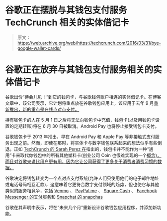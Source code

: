 # 谷歌正在摆脱与其钱包支付服务 TechCrunch 相关的实体借记卡

> 原文：<https://web.archive.org/web/https://techcrunch.com/2016/03/31/bye-google-wallet-cards/>

# 谷歌正在放弃与其钱包支付服务相关的实体借记卡

谷歌出价“待会儿见！”到它的钱包卡，与谷歌钱包账户相连的实体借记卡。在博客文章中，该公司表示，它计划将重点放在谷歌钱包应用上，该应用于去年 9 月[重新推出，新的重点是在线点对点支付。](https://web.archive.org/web/20230128104812/https://techcrunch.com/2015/09/21/google-wallet-for-ios-becomes-a-peer-to-peer-payments-app/)

持有钱包卡的人在 5 月 1 日之后将无法向钱包卡中充值，钱包卡(以及用钱包卡设置的定期转账)将在 6 月 30 日被取消。Android Pay 也将停止接受钱包卡支付。

谷歌钱包卡于 2013 年推出，早在 Android Pay 和 Apple Pay 等非接触式支付服务出现之前。然而，即使在那时，将实体卡与数字钱包联系起来的想法似乎有些倒退。正如 [TechCrunch 的 Sarah Perez 在](https://web.archive.org/web/20230128104812/https://techcrunch.com/2013/12/03/google-wallet-cards-arriving-now-but-consumer-benefits-remain-unclear/)指出的，钱包卡并不能作为一种“通用”卡来取代你钱包中的所有其他塑料卡(创业公司 Coin 也很难实现的一个[概念)，而且对谷歌来说比用户更有用，因为它让公司获得了更多关于消费者消费习惯的数据。](https://web.archive.org/web/20230128104812/https://techcrunch.com/2015/08/26/coin-unveils-the-next-generation-of-its-all-in-one-credit-card/)

谷歌决定将钱包转变为一个点对点支付系统(允许人们只使用他们的电子邮件地址或电话号码相互汇款)，这意味着它更符合数字支付领域的趋势，但也使它与其他类似的服务相竞争，包括 [Venmo](https://web.archive.org/web/20230128104812/https://venmo.com/) 、 [PayPal.me](https://web.archive.org/web/20230128104812/https://www.paypal.me/) 、 [Square Cash](https://web.archive.org/web/20230128104812/https://cash.me/) 、 [Facebook Messenger 的支付服务](https://web.archive.org/web/20230128104812/https://www.facebook.com/help/863171203733904/)和 [Snapchat 的 snapchas](https://web.archive.org/web/20230128104812/https://support.snapchat.com/en-US/ca/snapcash)

谷歌在其声明中表示，将在“未来几个月”重新设计谷歌钱包应用程序，并添加新功能。
